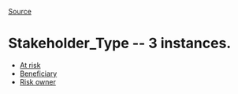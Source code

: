 [Source](https://github.com/mm80843/T3.5/blob/pages/index.md)

# Stakeholder_Type -- 3 instances.

* [At risk](https://github.com/mm80843/T3.5/blob/pages/Stakeholder/PBN__Stakeholder_Type_1.md)
* [Beneficiary](https://github.com/mm80843/T3.5/blob/pages/Stakeholder/PBN__Stakeholder_Type_0.md)
* [Risk owner](https://github.com/mm80843/T3.5/blob/pages/Stakeholder/PBN__Stakeholder_Type_2.md)
